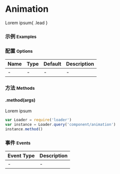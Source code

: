 # Animation

Lorem ipsum{ .lead }

### 示例 <small>Examples</small>

<div class="bs-example">
    <div class="content">
        <div bx-name="components/animation"></div>
    </div>
</div>

### 配置 <small>Options</small>

Name | Type | Default | Description
:--- | :--- | :------ | :----------
- | - | - | -

### 方法 <small>Methods</small>

#### .method(args)

Lorem ipsum

```js
var Loader = require('loader')
var instance = Loader.query('component/animation')
instance.method()
```

### 事件 <small>Events</small>

Event Type | Description
:--------- | :----------
- | -

